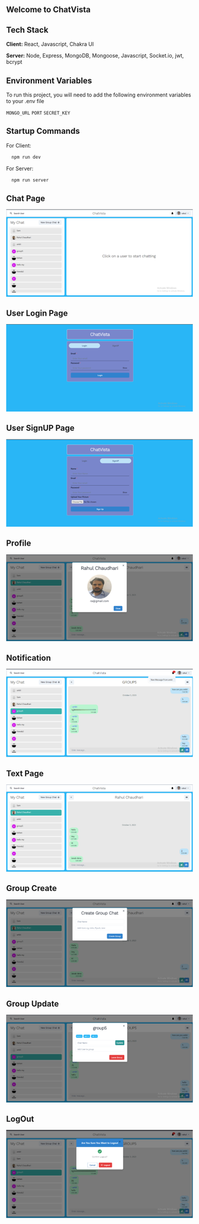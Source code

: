 



## Welcome to ChatVista



## Tech Stack

**Client:** React, Javascript, Chakra UI

**Server:** Node, Express, MongoDB, Mongoose, Javascript, Socket.io, jwt, bcrypt

## Environment Variables

To run this project, you will need to add the following environment variables to your .env file

`MONGO_URL`
`PORT`
`SECRET_KEY`

## Startup Commands

For Client:
```bash
  npm run dev
```
For Server:
```bash
  npm run server
```
## Chat Page

![ChatPage](https://github.com/chaudhari014/chat-app-chatVista/blob/main/frontend/photo/homepage.png)

## User Login Page

![userLoginPage](https://github.com/chaudhari014/chat-app-chatVista/blob/main/frontend/photo/login.png)

## User SignUP Page

![SignUPPage](https://github.com/chaudhari014/chat-app-chatVista/blob/main/frontend/photo/signup.png)

## Profile

![profile](https://github.com/chaudhari014/chat-app-chatVista/blob/main/frontend/photo/profilepage.png)

## Notification

![notification](https://github.com/chaudhari014/chat-app-chatVista/blob/main/frontend/photo/notification.png)


## Text Page

![TextPage](https://github.com/chaudhari014/chat-app-chatVista/blob/main/frontend/photo/chatpage.png)

## Group Create

![GroupCreate](https://github.com/chaudhari014/chat-app-chatVista/blob/main/frontend/photo/creategroup.png)

## Group Update

![groupupdate](https://github.com/chaudhari014/chat-app-chatVista/blob/main/frontend/photo/updategroup.png)

## LogOut

![logout](https://github.com/chaudhari014/chat-app-chatVista/blob/main/frontend/photo/logout.png)

